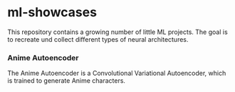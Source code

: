 # ml-showcases

This repository contains a growing number of little ML projects. The goal is to recreate und collect different types of neural architectures.

### Anime Autoencoder
The Anime Autoencoder is a Convolutional Variational Autoencoder, which is trained to generate Anime characters.
